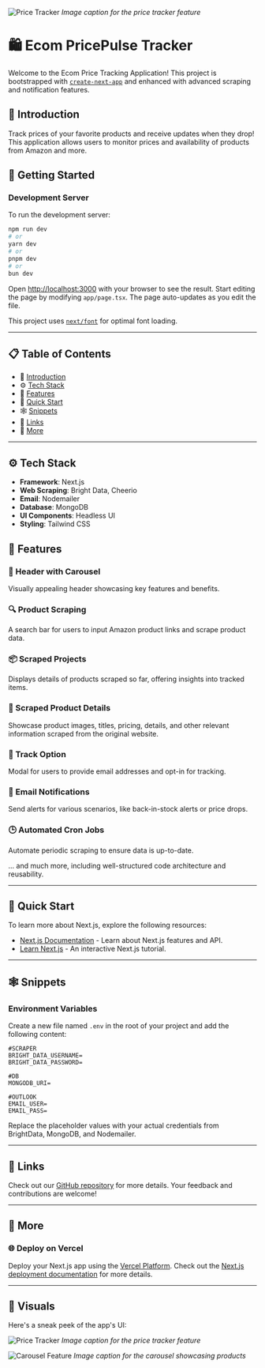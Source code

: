 ![Price Tracker]([https://example.com/price-tracker-image](https://images.app.goo.gl/Vp8Wqpjqvv3nNPr76))
*Image caption for the price tracker feature*


# 🛍️ Ecom PricePulse Tracker

Welcome to the Ecom Price Tracking Application! This project is bootstrapped with [`create-next-app`](https://github.com/vercel/next.js/tree/canary/packages/create-next-app) and enhanced with advanced scraping and notification features.

## 🎉 Introduction

Track prices of your favorite products and receive updates when they drop! This application allows users to monitor prices and availability of products from Amazon and more.

## 🚀 Getting Started

### Development Server

To run the development server:

```bash
npm run dev
# or
yarn dev
# or
pnpm dev
# or
bun dev
```

Open [http://localhost:3000](http://localhost:3000) with your browser to see the result. Start editing the page by modifying `app/page.tsx`. The page auto-updates as you edit the file.

This project uses [`next/font`](https://nextjs.org/docs/basic-features/font-optimization) for optimal font loading.

---

## 📋 Table of Contents

- 🤖 [Introduction](#-introduction)
- ⚙️ [Tech Stack](#️-tech-stack)
- 🔋 [Features](#-features)
- 🤸 [Quick Start](#-quick-start)
- 🕸️ [Snippets](#️-snippets)
- 🔗 [Links](#-links)
- 🚀 [More](#-more)

---

## ⚙️ Tech Stack

- **Framework**: Next.js
- **Web Scraping**: Bright Data, Cheerio
- **Email**: Nodemailer
- **Database**: MongoDB
- **UI Components**: Headless UI
- **Styling**: Tailwind CSS

## 🔋 Features

### 🌟 Header with Carousel
Visually appealing header showcasing key features and benefits.

### 🔍 Product Scraping
A search bar for users to input Amazon product links and scrape product data.

### 📦 Scraped Projects
Displays details of products scraped so far, offering insights into tracked items.

### 📝 Scraped Product Details
Showcase product images, titles, pricing, details, and other relevant information scraped from the original website.

### 👥 Track Option
Modal for users to provide email addresses and opt-in for tracking.

### 📧 Email Notifications
Send alerts for various scenarios, like back-in-stock alerts or price drops.

### 🕒 Automated Cron Jobs
Automate periodic scraping to ensure data is up-to-date.

... and much more, including well-structured code architecture and reusability.

---

## 🤸 Quick Start

To learn more about Next.js, explore the following resources:

- [Next.js Documentation](https://nextjs.org/docs) - Learn about Next.js features and API.
- [Learn Next.js](https://nextjs.org/learn) - An interactive Next.js tutorial.

---

## 🕸️ Snippets

### Environment Variables

Create a new file named `.env` in the root of your project and add the following content:

```env
#SCRAPER
BRIGHT_DATA_USERNAME=
BRIGHT_DATA_PASSWORD=

#DB
MONGODB_URI=

#OUTLOOK
EMAIL_USER=
EMAIL_PASS=
```

Replace the placeholder values with your actual credentials from BrightData, MongoDB, and Nodemailer.

---

## 🔗 Links

Check out our [GitHub repository](https://github.com/vercel/next.js/) for more details. Your feedback and contributions are welcome!

---

## 🚀 More

### 🌐 Deploy on Vercel

Deploy your Next.js app using the [Vercel Platform](https://vercel.com/new?utm_medium=default-template&filter=next.js&utm_source=create-next-app&utm_campaign=create-next-app-readme). Check out the [Next.js deployment documentation](https://nextjs.org/docs/deployment) for more details.

---

## 📸 Visuals

Here's a sneak peek of the app's UI:

![Price Tracker]([[https://example.com/price-tracker-image](https://images.app.goo.gl/Vp8Wqpjqvv3nNPr76)](https://images.app.goo.gl/fXXoN7um3mbmQMTw5))
*Image caption for the price tracker feature*

![Carousel Feature]([https://example.com/carousel-image](https://images.app.goo.gl/XHEqCtUZ5kuzAP696))
*Image caption for the carousel showcasing products*


